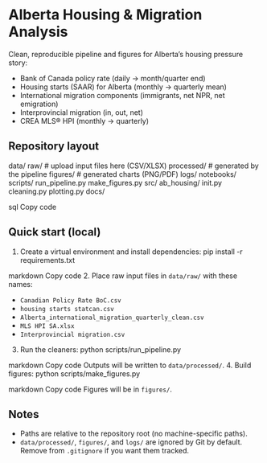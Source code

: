 # Alberta Housing & Migration Analysis

Clean, reproducible pipeline and figures for Alberta’s housing pressure story:
- Bank of Canada policy rate (daily → month/quarter end)
- Housing starts (SAAR) for Alberta (monthly → quarterly mean)
- International migration components (immigrants, net NPR, net emigration)
- Interprovincial migration (in, out, net)
- CREA MLS® HPI (monthly → quarterly)

## Repository layout
data/
raw/ # upload input files here (CSV/XLSX)
processed/ # generated by the pipeline
figures/ # generated charts (PNG/PDF)
logs/
notebooks/
scripts/
run_pipeline.py
make_figures.py
src/
ab_housing/
init.py
cleaning.py
plotting.py
docs/

sql
Copy code

## Quick start (local)
1. Create a virtual environment and install dependencies:
pip install -r requirements.txt

markdown
Copy code
2. Place raw input files in `data/raw/` with these names:
- `Canadian Policy Rate BoC.csv`
- `housing starts statcan.csv`
- `Alberta_international_migration_quarterly_clean.csv`
- `MLS HPI SA.xlsx`
- `Interprovincial migration.csv`
3. Run the cleaners:
python scripts/run_pipeline.py

markdown
Copy code
Outputs will be written to `data/processed/`.
4. Build figures:
python scripts/make_figures.py

markdown
Copy code
Figures will be in `figures/`.

## Notes
- Paths are relative to the repository root (no machine-specific paths).
- `data/processed/`, `figures/`, and `logs/` are ignored by Git by default. Remove from `.gitignore` if you want them tracked.


